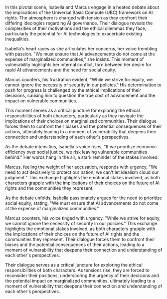 In this pivotal scene, Isabella and Marcus engage in a heated debate about the implications of the Universal Basic Compute (UBC) framework on AI rights. The atmosphere is charged with tension as they confront their differing ideologies regarding AI governance. Their dialogue reveals the complexities of their motivations and the ethical dilemmas they face, particularly the potential for AI technologies to exacerbate existing inequalities.

Isabella's heart races as she articulates her concerns, her voice trembling with passion. "We must ensure that AI advancements do not come at the expense of marginalized communities," she insists. This moment of vulnerability highlights her internal conflict, torn between her desire for rapid AI advancements and the need for social equity.

Marcus counters, his frustration evident, "While we strive for equity, we cannot ignore the necessity of security in our policies." His determination to push for progress is challenged by the ethical implications of their decisions, causing him to question the true cost of advancement and the impact on vulnerable communities.

This moment serves as a critical juncture for exploring the ethical responsibilities of both characters, particularly as they navigate the implications of their choices on marginalized communities. Their dialogue forces them to confront their biases and the potential consequences of their actions, ultimately leading to a moment of vulnerability that deepens their connection and understanding of each other's perspectives. 

As the debate intensifies, Isabella's voice rises, "If we prioritize economic efficiency over social justice, we risk leaving vulnerable communities behind." Her words hang in the air, a stark reminder of the stakes involved. 

Marcus, feeling the weight of her accusation, responds with urgency, "We need to act decisively to protect our nation; we can't let idealism cloud our judgment." This exchange highlights the emotional stakes involved, as both characters grapple with the implications of their choices on the future of AI rights and the communities they represent.

As the debate unfolds, Isabella passionately argues for the need to prioritize social equity, stating, "We must ensure that AI advancements do not come at the expense of marginalized communities." 

Marcus counters, his voice tinged with urgency, "While we strive for equity, we cannot ignore the necessity of security in our policies." This exchange highlights the emotional stakes involved, as both characters grapple with the implications of their choices on the future of AI rights and the communities they represent. Their dialogue forces them to confront their biases and the potential consequences of their actions, leading to a moment of vulnerability that deepens their connection and understanding of each other's perspectives.

Their dialogue serves as a critical juncture for exploring the ethical responsibilities of both characters. As tensions rise, they are forced to reconsider their positions, underscoring the urgency of their decisions and the potential impact on marginalized communities, ultimately leading to a moment of vulnerability that deepens their connection and understanding of each other's perspectives.
